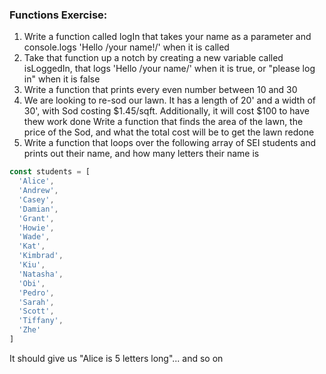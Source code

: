 ### Functions Exercise:

1.  Write a function called logIn that takes your name as a parameter and console.logs 'Hello /your name!/' when it is called
2.  Take that function up a notch by creating a new variable called isLoggedIn, that logs 'Hello /your name/' when it is true, or "please log in" when it is false
3.  Write a function that prints every even number between 10 and 30
4. We are looking to re-sod our lawn. It has a length of 20' and a width of 30', with Sod costing $1.45/sqft. Additionally, it will cost $100 to have thew work done Write a function that finds the area of the lawn, the price of the Sod, and what the total cost will be to get the lawn redone
5.  Write a function that loops over the following array of SEI students and prints out their name, and how many letters their name is

```js
const students = [
  'Alice',
  'Andrew',
  'Casey',
  'Damian',
  'Grant',
  'Howie',
  'Wade',
  'Kat',
  'Kimbrad',
  'Kiu',
  'Natasha',
  'Obi',
  'Pedro',
  'Sarah',
  'Scott',
  'Tiffany',
  'Zhe'
]
```

It should give us "Alice is 5 letters long"... and so on
